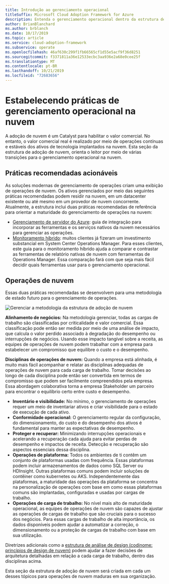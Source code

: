 ```yaml
---
title: Introdução ao gerenciamento operacional
titleSuffix: Microsoft Cloud Adoption Framework for Azure
description: Entenda o gerenciamento operacional dentro da estrutura de adoção de nuvem.
author: BrianBlanchard
ms.author: brblanch
ms.date: 10/17/2019
ms.topic: article
ms.service: cloud-adoption-framework
ms.subservice: operate
ms.openlocfilehash: 46af630c299f1fb66565cf1d55e5acf9f36d8251
ms.sourcegitcommit: f3371811a36e12533ecbc3aa936e2a68e0cee25f
ms.translationtype: MT
ms.contentlocale: pt-BR
ms.lasthandoff: 10/21/2019
ms.locfileid: "72683656"
---
```

# <a name="establishing-operational-management-practices-in-the-cloud"></a>Estabelecendo práticas de gerenciamento operacional na nuvem

A adoção de nuvem é um Catalyst para habilitar o valor comercial. No entanto, o valor comercial real é realizado por meio de operações contínuas e estáveis dos ativos de tecnologia implantados na nuvem. Esta seção da estrutura de adoção de nuvem, orienta o leitor por meio de várias transições para o gerenciamento operacional na nuvem.

## <a name="actionable-best-practices"></a>Práticas recomendadas acionáveis

As soluções modernas de gerenciamento de operações criam uma exibição de operações de nuvem. Os ativos gerenciados por meio das seguintes práticas recomendadas podem residir na nuvem, em um datacenter existente ou até mesmo em um provedor de nuvem concorrente. Atualmente, a estrutura inclui duas práticas recomendadas de referência para orientar a maturidade do gerenciamento de operações na nuvem:

- [Gerenciamento de servidor do Azure](./azure-server-management/index.md): guia de integração para incorporar as ferramentas e os serviços nativos da nuvem necessários para gerenciar as operações.
- [Monitoramento híbrido](./monitor/index.md): muitos clientes já fizeram um investimento substancial em System Center Operations Manager. Para esses clientes, este guia para o monitoramento híbrido ajuda a comparar e contrastar as ferramentas de relatório nativas de nuvem com ferramentas de Operations Manager. Essa comparação fará com que seja mais fácil decidir quais ferramentas usar para o gerenciamento operacional.

## <a name="cloud-operations"></a>Operações de nuvem

Essas duas práticas recomendadas se desenvolvem para uma metodologia de estado futuro para o gerenciamento de operações.

![Gerenciar a metodologia da estrutura de adoção de nuvem](../_images/manage/caf-manage.png)

**Alinhamento de negócios:** Na metodologia gerenciar, todas as cargas de trabalho são classificadas por criticalidade e valor comercial. Essa classificação pode então ser medida por meio de uma análise de impacto, que calcula o valor perdido associado à degradação do desempenho ou interrupções de negócios. Usando esse impacto tangível sobre a receita, as equipes de operações de nuvem podem trabalhar com a empresa para estabelecer um compromisso que equilibre o custo e o desempenho.

**Disciplinas de operações de nuvem:** Quando a empresa está alinhada, é muito mais fácil acompanhar e relatar as disciplinas adequadas de operações de nuvem para cada carga de trabalho. Tomar decisões ao longo de cada disciplina pode então ser convertida em termos de compromisso que podem ser facilmente compreendidos pela empresa. Essa abordagem colaborativa torna a empresa Stakeholder um parceiro para encontrar o equilíbrio certo entre custo e desempenho.

- **Inventário e visibilidade:** No mínimo, o gerenciamento de operações requer um meio de inventariar ativos e criar visibilidade para o estado de execução de cada ativo.
- **Conformidade operacional:** O gerenciamento regular da configuração, do dimensionamento, do custo e do desempenho dos ativos é fundamental para manter as expectativas de desempenho.
- **Proteger e recuperar:** Minimizando interrupções operacionais e acelerando a recuperação cada ajuda para evitar perdas de desempenho e impactos de receita. Detecção e recuperação são aspectos essenciais dessa disciplina.
- **Operações de plataforma:** Todos os ambientes de ti contêm um conjunto de plataformas usadas com frequência. Essas plataformas podem incluir armazenamentos de dados como SQL Server ou HDInsight. Outras plataformas comuns podem incluir soluções de contêiner como kubernetes ou AKS. Independentemente das plataformas, a maturidade das operações da plataforma se concentra na personalização de operações com base em como essas plataformas comuns são implantadas, configuradas e usadas por cargas de trabalho.
- **Operações de carga de trabalho:** No nível mais alto de maturidade operacional, as equipes de operações de nuvem são capazes de ajustar as operações de cargas de trabalho que são cruciais para o sucesso dos negócios. Para essas cargas de trabalho de alta importância, os dados disponíveis podem ajudar a automatizar a correção, o dimensionamento ou a proteção de cargas de trabalho com base em sua utilização.

Diretrizes adicionais como a [estrutura de análise de design (codinome: princípios de design de nuvem)](https://docs.microsoft.com/azure/architecture/reliability) podem ajudar a fazer decisões de arquitetura detalhadas em relação a cada carga de trabalho, dentro das disciplinas acima.

Esta seção da estrutura de adoção de nuvem será criada em cada um desses tópicos para operações de nuvem maduras em sua organização.
